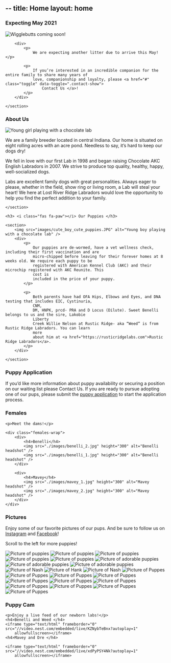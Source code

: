 --
title: Home
layout: home
--

<article id="coming-2021">
    <h3> <i class="fas fa-paw"></i> Expecting May 2021 </h3>
    <section class="row">
        <img src="images/puppies1.JPG" alt="Wigglebutts coming soon!" class="img-banner" />

        <div>
            <p>
                We are expecting another litter due to arrive this May! </p>

            <p>
                If you’re interested in an incredible companion for the entire family to share many years of
                love, companionship and loyalty, please <a href="#" class="toggle" data-toggle=".contact-show">
                    Contact Us </a>!
            </p>
        </div>

    </section>
</article>

<article id="about">
    <h3> <i class="fas fa-paw"></i> About Us </h3>
    <section>
        <img src="images/cute_girl_cute_puppies.JPG" alt="Young girl playing with a chocolate lab" />
        <div>
            <p>
                We are a family breeder located in central Indiana. Our home is situated on eight rolling acres
                with
                an acre pond. Needless to say, it’s hard to keep our dogs dry!
            </p>
            <p>
                We fell in love with our first Lab in
                1998 and began raising Chocolate AKC English Labradors in 2007. We strive to produce top
                quality,
                healthy, happy, well-socialized dogs.
            </p>
            <p>Labs are excellent family dogs with great personalities.
                Always eager to please, whether in the field, show ring or living room, a Lab will steal your
                heart!
                We here at Lost River Ridge Labradors would love the opportunity to help you find the perfect
                addition to your family.
            </p>
        </div>

    </section>

    <h3> <i class="fas fa-paw"></i> Our Puppies </h3>

    <section>
        <img src="images/cute_boy_cute_puppies.JPG" alt="Young boy playing with a chocolate lab" />
        <div>
            <p>
                Our puppies are de-wormed, have a vet wellness check, including their first vaccination and are
                micro-chipped before leaving for their forever homes at 8 weeks old. We require each puppy to be
                registered with American Kennel Club (AKC) and their microchip registered with AKC Reunite. This
                cost is
                included in the price of your puppy.
            </p>

            <p>
                Both parents have had OFA Hips, Elbows and Eyes, and DNA testing that includes EIC, Cystinuria,
                CNM,
                DM, HNPK, prcd- PRA and D Locus (Dilute). Sweet Benelli belongs to us and the sire, Lakobie
                Liberty
                Creek Willie Nelson at Rustic Ridge- aka “Weed” is from Rustic Ridge Labradors. You can learn
                more
                about him at <a href="https://rusticridgelabs.com">Rustic Ridge Labradors</a>.
            </p>
        </div>

    </section>
</article>

<section>
    <h3> <i class="fas fa-paw"></i> Puppy Application </h3>
    <p>If you’d like more information about puppy availability or securing a position on our waiting list please
        <a class="toggle" data-toggle=".contact-show">Contact Us</a>. If
        you are ready to pursue adopting one of our pups, please submit the <a href="./interested.html">puppy application</a> to start the application process.
    </p>
</section>

<section id="females">
    <h3> <i class="fas fa-paw"></i> Females </h3>

    <p>Meet the dams!</p>

    <div class="females-wrap">
        <div>
            <h4>Benelli</h4>
            <img src="./images/benelli_2.jpg" height="300" alt="Benelli headshot" />
            <img src="./images/benelli_1.jpg" height="300" alt="Benelli headshot" />
        </div>

        <div>
            <h4>Mavey</h4>
            <img src="./images/mavey_1.jpg" height="300" alt="Mavey headshot" />
            <img src="./images/mavey_2.jpg" height="300" alt="Mavey headshot" />
        </div>
    </div>

</section>

<h3> <i class="fas fa-paw"></i> Pictures </h3>

<p> Enjoy some of our favorite pictures of our pups. And be sure to follow us on <a
        href="https://www.instagram.com/lostriverridge_labradors/">Instagram</a> and <a
        href="https://www.facebook.com/lostriverridgelabradors">Facebook</a>!</p>
<p class="hidden-lg">Scroll to the left for more puppies!</p>
<section id="pictures">
    <img src="images/20200721_181821.jpg" alt="Picture of puppies" />
    <!-- <img src="images/158442.jpeg" alt="Picture of puppies" /> -->
    <!-- <video controls>
        <source src="./images/20200721_181925.mov" type="video/mp4" />
    </video> -->
    <img src="images/144227.jpeg" alt="Picture of puppies" />
    <img src="images/puppies15.jpg" alt="Picture of puppies" />
    <img src="images/IMG_20191018_203001.jpg" alt="Picture of puppies" />
    <!-- <img src="images/imagejpeg_0-1.jpg" alt="Picture of puppies" /> -->
    <img src="images/FB_IMG_1578790648427.jpg" alt="Picture of puppies" />
    <!-- <video controls>
        <source src="./images/20200721_182158.mov" type="video/mp4" />
    </video> -->
    <img src="images/puppies3.JPG" alt="Picture of adorable puppies" />
    <img src="images/puppies10.JPG" alt="Picture of adorable puppies" />
    <img src="images/puppies1.JPG" alt="Picture of adorable puppies" />
    <img src="images/puppies16.jpg" alt="Picture of Nash" />
    <!-- <img src="images/puppies9.JPG" alt="Picture of adorable puppies" /> -->
    <!-- <video controls>
        <source src="./images/video3gpp_0.mov" type="video/mp4" />
    </video> -->
    <img src="images/puppies13.jpg" alt="Picture of Hank" />
    <img src="images/puppies14.jpg" alt="Picture of Nash" />
    <img src="images/newpic1.jpg" alt="Picture of Puppes" />
    <img src="images/newpic2.jpg" alt="Picture of Puppes" />
    <img src="images/newpic3.jpg" alt="Picture of Puppes" />
    <img src="images/newpic4.jpg" alt="Picture of Puppes" />
    <img src="images/newpic5.jpg" alt="Picture of Puppes" />
    <img src="images/newpic6.jpg" alt="Picture of Puppes" />
    <img src="images/newpic7.jpg" alt="Picture of Puppes" />
    <img src="images/newpic8.jpg" alt="Picture of Puppes" />
    <img src="images/newpic9.jpg" alt="Picture of Puppes" />
    <img src="images/newpic10.jpg" alt="Picture of Puppes" />
    <img src="images/newpic11.jpg" alt="Picture of Puppes" />
</section>


<section id="puppy-cam">
    <h3> <i class="fas fa-paw"></i> Puppy Cam </h3>

    <p>Enjoy a live feed of our newborn labs!</p>
    <h4>Benelli and Weed </h4>
    <iframe type="text/html" frameborder="0" src="//video.nest.com/embedded/live/KZNybTeBnx?autoplay=1"
        allowfullscreen></iframe>
    <h4>Mavey and Dre </h4>

    <iframe type="text/html" frameborder="0" src="//video.nest.com/embedded/live/xdPyPSY4Nk?autoplay=1"
        allowfullscreen></iframe>
</section>
